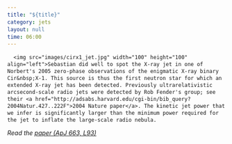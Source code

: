 ```yaml
---
title: "${title}"
category: jets
layout: null
time: 06:00
---
```

<!-- converted from blosxom format post by dkg 22.1.2022 -->
<!-- created by convert.pl on Mon Jan 30 23:15:59 EST 2012 -->
<!-- converted from ../2007/07/x-ray-jet-in-circinus-x-1.html -->
<!-- Post timestamp Friday, July 13, 2007 2:00 PM -->
<!-- touch -t 200707131400 -->
<!-- Labels: 2007, chandra, jets, papers -->
      <img src="images/cirx1_jet.jpg" width="100" height="100" align="left">Sebastian did well to spot the X-ray jet in one of Norbert's 2005 zero-phase observations of the enigmatic X-ray binary Cir&nbsp;X-1. This source is thus the first neutron star for which an extended X-ray jet has been detected. Previously ultrarelativistic arcsecond-scale radio jets were detected by Rob Fender's group; see their <a href="http://adsabs.harvard.edu/cgi-bin/bib_query?2004Natur.427..222F">2004 Nature paper</a>. The kinetic jet power that we infer is significantly larger than the minimum power required for the jet to inflate the large-scale radio nebula.
<p>
<em>Read the <a href="http://adsabs.harvard.edu/abs/2007ApJ...663L..93H">paper (ApJ 663, L93)</a></em>
